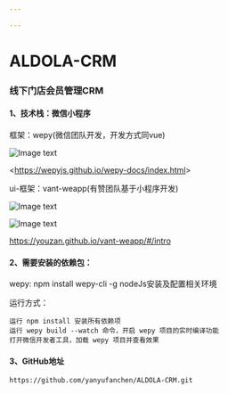 ```yaml
---

---
```


# ALDOLA-CRM

### 线下门店会员管理CRM

#### 1、技术栈：微信小程序

框架：wepy(微信团队开发，开发方式同vue)

![Image text](https://github.com/yanyufanchen/ALDOLA-CRM/master/md_image/wepy.png)

<<https://wepyjs.github.io/wepy-docs/index.html>>

ui-框架：vant-weapp(有赞团队基于小程序开发)

![Image text](https://github.com/yanyufanchen/ALDOLA-CRM/master/md_image/vant.png)

![Image text](https://github.com/yanyufanchen/ALDOLA-CRM/master/md_image/vantma.png)

<https://youzan.github.io/vant-weapp/#/intro>

#### 2、需要安装的依赖包：

 wepy: npm install wepy-cli -g
 nodeJs安装及配置相关环境

运行方式：

```
运行 npm install 安装所有依赖项
运行 wepy build --watch 命令，开启 wepy 项目的实时编译功能
打开微信开发者工具，加载 wepy 项目并查看效果
```

#### 3、GitHub地址

```
https://github.com/yanyufanchen/ALDOLA-CRM.git
```



